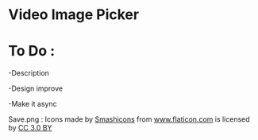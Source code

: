 # Video Image Picker
<h1>To Do :</h1>
<p> 
-Description
</p>
<p> 
-Design improve
</p>
<p> 
-Make it async
</p>

<div>
Save.png : Icons made by 
<a href="https://www.flaticon.com/authors/smashicons" title="Smashicons">Smashicons</a> 
from 
<a href="https://www.flaticon.com/" title="Flaticon">www.flaticon.com</a> 
is licensed by 
<a href="http://creativecommons.org/licenses/by/3.0/"title="Creative Commons BY 3.0" target="_blank">CC 3.0 BY</a>
</div>